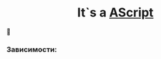 <h1 align="center">It`s a <a href="https://github.com/mofee1/AScript" target="_blank">AScript</a></h1>
&#129527;<h3 align="left"> Зависимости:</h3>
